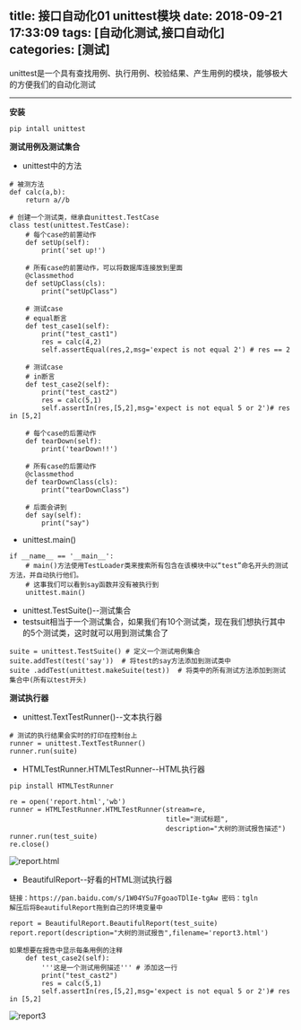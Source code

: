 title: 接口自动化01 unittest模块
date: 2018-09-21 17:33:09
tags: [自动化测试,接口自动化]
categories: [测试]
---


unittest是一个具有查找用例、执行用例、校验结果、产生用例的模块，能够极大的方便我们的自动化测试

<!--more-->

--------
**安装**
```
pip intall unittest
```
**测试用例及测试集合**
- unittest中的方法
```
# 被测方法
def calc(a,b):
    return a//b
```
```
# 创建一个测试类，继承自unittest.TestCase
class test(unittest.TestCase):
    # 每个case的前置动作
    def setUp(self):
        print('set up!')

    # 所有case的前置动作，可以将数据库连接放到里面
    @classmethod
    def setUpClass(cls):
        print("setUpClass")

    # 测试case
    # equal断言
    def test_case1(self):
        print("test_cast1")
        res = calc(4,2)
        self.assertEqual(res,2,msg='expect is not equal 2') # res == 2

    # 测试case
    # in断言
    def test_case2(self):
        print("test_cast2")
        res = calc(5,1)
        self.assertIn(res,[5,2],msg='expect is not equal 5 or 2')# res in [5,2]

    # 每个case的后置动作
    def tearDown(self):
        print('tearDown!!')

    # 所有case的后置动作
    @classmethod
    def tearDownClass(cls):
        print("tearDownClass")
    
    # 后面会讲到
    def say(self):
        print("say")
```
- unittest.main()
```
if __name__ == '__main__':
    # main()方法使用TestLoader类来搜索所有包含在该模块中以“test”命名开头的测试方法，并自动执行他们。
    # 这事我们可以看到say函数并没有被执行到
    unittest.main()
```
- unittest.TestSuite()--测试集合
- testsuit相当于一个测试集合，如果我们有10个测试类，现在我们想执行其中的5个测试类，这时就可以用到测试集合了
```
suite = unittest.TestSuite() # 定义一个测试用例集合
suite.addTest(test('say'))  # 将test的say方法添加到测试类中
suite .addTest(unittest.makeSuite(test))  # 将类中的所有测试方法添加到测试集合中(所有以test开头)
```

**测试执行器**
- unittest.TextTestRunner()--文本执行器
```
# 测试的执行结果会实时的打印在控制台上
runner = unittest.TextTestRunner()
runner.run(suite)
```
- HTMLTestRunner.HTMLTestRunner--HTML执行器
```
pip install HTMLTestRunner
```
```
re = open('report.html','wb')
runner = HTMLTestRunner.HTMLTestRunner(stream=re,
                                       title="测试标题",
                                       description="大树的测试报告描述")
runner.run(test_suite)
re.close()
```
![report.html](https://upload-images.jianshu.io/upload_images/2572206-cef34d1413c77122.png?imageMogr2/auto-orient/strip%7CimageView2/2/w/1240)

- BeautifulReport--好看的HTML测试执行器
```
链接：https://pan.baidu.com/s/1W04YSu7FgoaoTDlIe-tgAw 密码：tgln
解压后将BeautifulReport拖到自己的环境变量中
```
```
report = BeautifulReport.BeautifulReport(test_suite)
report.report(description="大树的测试报告",filename='report3.html')
```
```
如果想要在报告中显示每条用例的注释
    def test_case2(self):
        '''这是一个测试用例描述''' # 添加这一行
        print("test_cast2")
        res = calc(5,1)
        self.assertIn(res,[5,2],msg='expect is not equal 5 or 2')# res in [5,2]
```
![report3](https://upload-images.jianshu.io/upload_images/2572206-bb044061cd7014ce.png?imageMogr2/auto-orient/strip%7CimageView2/2/w/1240)

